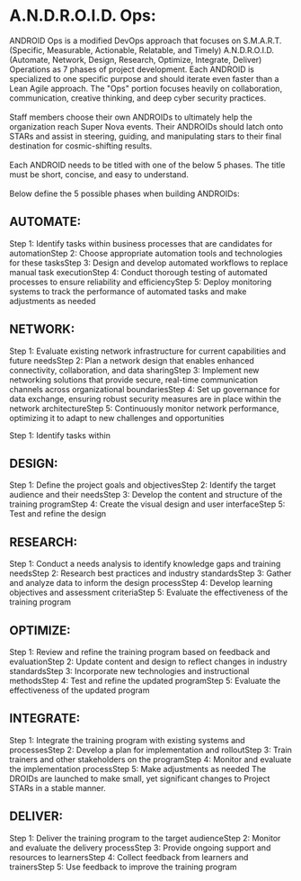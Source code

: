 # A.N.D.R.O.I.D. Ops:
ANDROID Ops is a modified DevOps approach that focuses on S.M.A.R.T. (Specific, Measurable, Actionable, Relatable, and Timely) A.N.D.R.O.I.D. (Automate, Network, Design, Research, Optimize, Integrate, Deliver) Operations as 7 phases of project development. Each ANDROID is specialized to one specific purpose and should iterate even faster than a Lean Agile approach. The "Ops" portion focuses heavily on collaboration, communication, creative thinking, and deep cyber security practices.
<br><br>
Staff members choose their own ANDROIDs to ultimately help the organization reach Super Nova events. Their ANDROIDs should latch onto STARs and assist in steering, guiding, and manipulating stars to their final destination for cosmic-shifting results.
<br><br>
Each ANDROID needs to be titled with one of the below 5 phases.  The title must be short, concise, and easy to understand.
<br><br>
Below define the 5 possible phases when building ANDROIDs:

## AUTOMATE:
Step 1: Identify tasks within business processes that are candidates for automationStep 2: Choose appropriate automation tools and technologies for these tasksStep 3: Design and develop automated workflows to replace manual task executionStep 4: Conduct thorough testing of automated processes to ensure reliability and efficiencyStep 5: Deploy monitoring systems to track the performance of automated tasks and make adjustments as needed

## NETWORK:
Step 1: Evaluate existing network infrastructure for current capabilities and future needsStep 2: Plan a network design that enables enhanced connectivity, collaboration, and data sharingStep 3: Implement new networking solutions that provide secure, real-time communication channels across organizational boundariesStep 4: Set up governance for data exchange, ensuring robust security measures are in place within the network architectureStep 5: Continuously monitor network performance, optimizing it to adapt to new challenges and opportunities

Step 1: Identify tasks within 

## DESIGN:
Step 1: Define the project goals and objectivesStep 2: Identify the target audience and their needsStep 3: Develop the content and structure of the training programStep 4: Create the visual design and user interfaceStep 5: Test and refine the design

## RESEARCH:
Step 1: Conduct a needs analysis to identify knowledge gaps and training needsStep 2: Research best practices and industry standardsStep 3: Gather and analyze data to inform the design processStep 4: Develop learning objectives and assessment criteriaStep 5: Evaluate the effectiveness of the training program

## OPTIMIZE:
Step 1: Review and refine the training program based on feedback and evaluationStep 2: Update content and design to reflect changes in industry standardsStep 3: Incorporate new technologies and instructional methodsStep 4: Test and refine the updated programStep 5: Evaluate the effectiveness of the updated program

## INTEGRATE:
Step 1: Integrate the training program with existing systems and processesStep 2: Develop a plan for implementation and rolloutStep 3: Train trainers and other stakeholders on the programStep 4: Monitor and evaluate the implementation processStep 5: Make adjustments as needed
The DROIDs are launched to make small, yet significant changes to Project STARs in a stable manner. 

## DELIVER:
Step 1: Deliver the training program to the target audienceStep 2: Monitor and evaluate the delivery processStep 3: Provide ongoing support and resources to learnersStep 4: Collect feedback from learners and trainersStep 5: Use feedback to improve the training program
